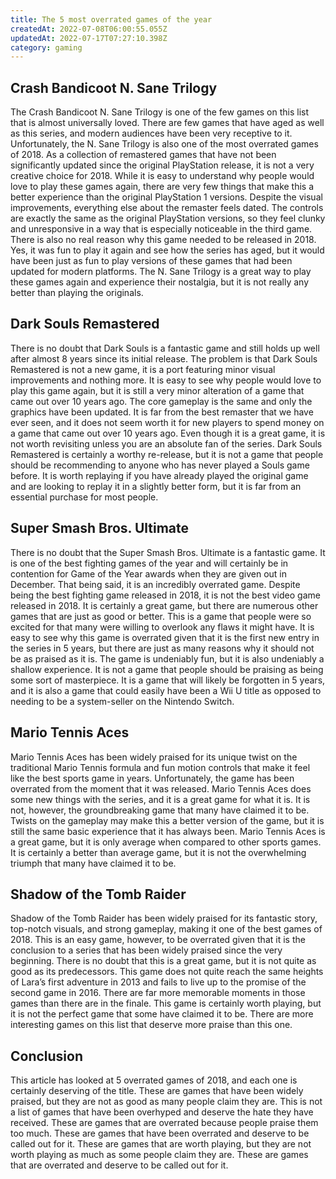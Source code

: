 ```yaml
---
title: The 5 most overrated games of the year
createdAt: 2022-07-08T06:00:55.055Z
updatedAt: 2022-07-17T07:27:10.398Z
category: gaming
---
```


## Crash Bandicoot N. Sane Trilogy

The Crash Bandicoot N. Sane Trilogy is one of the few games on this list that is almost universally loved. There are few games that have aged as well as this series, and modern audiences have been very receptive to it. 
Unfortunately, the N. Sane Trilogy is also one of the most overrated games of 2018. As a collection of remastered games that have not been significantly updated since the original PlayStation release, it is not a very creative choice for 2018. 
While it is easy to understand why people would love to play these games again, there are very few things that make this a better experience than the original PlayStation 1 versions. Despite the visual improvements, everything else about the remaster feels dated. The controls are exactly the same as the original PlayStation versions, so they feel clunky and unresponsive in a way that is especially noticeable in the third game. 
There is also no real reason why this game needed to be released in 2018. Yes, it was fun to play it again and see how the series has aged, but it would have been just as fun to play versions of these games that had been updated for modern platforms. The N. Sane Trilogy is a great way to play these games again and experience their nostalgia, but it is not really any better than playing the originals.

## Dark Souls Remastered

There is no doubt that Dark Souls is a fantastic game and still holds up well after almost 8 years since its initial release. The problem is that Dark Souls Remastered is not a new game, it is a port featuring minor visual improvements and nothing more. 
It is easy to see why people would love to play this game again, but it is still a very minor alteration of a game that came out over 10 years ago. 
The core gameplay is the same and only the graphics have been updated. It is far from the best remaster that we have ever seen, and it does not seem worth it for new players to spend money on a game that came out over 10 years ago. 
Even though it is a great game, it is not worth revisiting unless you are an absolute fan of the series. Dark Souls Remastered is certainly a worthy re-release, but it is not a game that people should be recommending to anyone who has never played a Souls game before. 
It is worth replaying if you have already played the original game and are looking to replay it in a slightly better form, but it is far from an essential purchase for most people.

## Super Smash Bros. Ultimate

There is no doubt that the Super Smash Bros. Ultimate is a fantastic game. It is one of the best fighting games of the year and will certainly be in contention for Game of the Year awards when they are given out in December. 
That being said, it is an incredibly overrated game. Despite being the best fighting game released in 2018, it is not the best video game released in 2018. 
It is certainly a great game, but there are numerous other games that are just as good or better. This is a game that people were so excited for that many were willing to overlook any flaws it might have. 
It is easy to see why this game is overrated given that it is the first new entry in the series in 5 years, but there are just as many reasons why it should not be as praised as it is. 
The game is undeniably fun, but it is also undeniably a shallow experience. It is not a game that people should be praising as being some sort of masterpiece. It is a game that will likely be forgotten in 5 years, and it is also a game that could easily have been a Wii U title as opposed to needing to be a system-seller on the Nintendo Switch.

## Mario Tennis Aces

Mario Tennis Aces has been widely praised for its unique twist on the traditional Mario Tennis formula and fun motion controls that make it feel like the best sports game in years. 
Unfortunately, the game has been overrated from the moment that it was released. 
Mario Tennis Aces does some new things with the series, and it is a great game for what it is. It is not, however, the groundbreaking game that many have claimed it to be. 
Twists on the gameplay may make this a better version of the game, but it is still the same basic experience that it has always been. 
Mario Tennis Aces is a great game, but it is only average when compared to other sports games. 
It is certainly a better than average game, but it is not the overwhelming triumph that many have claimed it to be.

## Shadow of the Tomb Raider

Shadow of the Tomb Raider has been widely praised for its fantastic story, top-notch visuals, and strong gameplay, making it one of the best games of 2018. 
This is an easy game, however, to be overrated given that it is the conclusion to a series that has been widely praised since the very beginning. 
There is no doubt that this is a great game, but it is not quite as good as its predecessors. 
This game does not quite reach the same heights of Lara’s first adventure in 2013 and fails to live up to the promise of the second game in 2016. There are far more memorable moments in those games than there are in the finale.
This game is certainly worth playing, but it is not the perfect game that some have claimed it to be. 
There are more interesting games on this list that deserve more praise than this one.

## Conclusion

This article has looked at 5 overrated games of 2018, and each one is certainly deserving of the title. These are games that have been widely praised, but they are not as good as many people claim they are. 
This is not a list of games that have been overhyped and deserve the hate they have received. These are games that are overrated because people praise them too much. 
These are games that have been overrated and deserve to be called out for it. These are games that are worth playing, but they are not worth playing as much as some people claim they are. 
These are games that are overrated and deserve to be called out for it.
